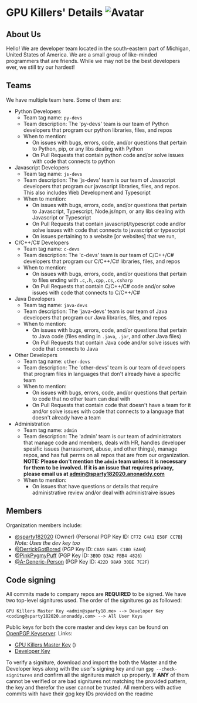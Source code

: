 # GPU Killers' Details ![Avatar](https://avatars.githubusercontent.com/u/113737926?s=40&v=4)
## About Us
Hello! We are developer team located in the south-eastern part of Michigan, United States of America. We are a small group of like-minded programmers that are friends. While we may not be the best developers ever, we still try our hardest!
## Teams
We have multiple team here. Some of them are:
- Python Developers
  - Team tag name: `py-devs`
  - Team description: The 'py-devs' team is our team of Python developers that program our python libraries, files, and repos
  - When to mention:
    - On issues with bugs, errors, code, and/or questions that pertain to Python, pip, or any libs dealing with Python
    - On Pull Requests that contain python code and/or solve issues with code that connects to python
- Javascript Developers
  - Team tag name: `js-devs`
  - Team description: The 'js-devs' team is our team of Javascript developers that program our javascript libraries, files, and repos. This also includes Web Development and Typescript
  - When to mention:
    - On issues with bugs, errors, code, and/or questions that pertain to Javascript, Typescript, Node.js/npm, or any libs dealing with Javascript or Typescript
    - On Pull Requests that contain javascript/typescript code and/or solve issues with code that connects to javascript or typescript
    - On issues pertaining to a website [or websites] that we run, 
- C/C++/C# Developers
  - Team tag name: `c-devs`
  - Team description: The 'c-devs' team is our team of C/C++/C# developers that program our C/C++/C# libraries, files, and repos
  - When to mention:
    - On issues with bugs, errors, code, and/or questions that pertain to files ending with `.c`,`.h`,`.cpp`,`.cs`,`.csharp`
    - On Pull Requests that contain C/C++/C# code and/or solve issues with code that connects to C/C++/C#
- Java Developers
  - Team tag name: `java-devs`
  - Team description: The 'java-devs' team is our team of Java developers that program our Java libraries, files, and repos
  - When to mention:
    - On issues with bugs, errors, code, and/or questions that pertain to Java code (files ending in `.java`, `.jar`, and other Java files)
    - On Pull Requests that contain Java code and/or solve issues with code that connects to Java
- Other Developers
  - Team tag name: `other-devs`
  - Team description: The 'other-devs' team is our team of developers that program files in languages that don't already have a specific team
  - When to mention:
    - On issues with bugs, errors, code, and/or questions that pertain to code that no other team can deal with
    - On Pull Requests that contain code that doesn't have a team for it and/or solve issues with code that connects to a language that doesn't already have a team
- Administration
  - Team tag name: `admin`
  - Team description: The 'admin' team is our team of administrators that manage code and members, deals with HR, handles developer spesific issues (harrassment, abuse, and other things), manage repos, and has full perms on all repos that are from our organization. **NOTE: Please don't mention the `admin` team unless it is necessary for them to be involved. If it is an issue that requires privacy, please email us at [admin@sparty182020.anonaddy.com](mailto:admin@sparty182020.anonaddy.com)**
  - When to mention:
    - On issues that have questions or details that require administrative review and/or deal with administraive issues
## Members
Organization members include:
- [@sparty182020](https://github.com/sparty182020) (Owner) (Personal PGP Key ID: `CF72 C4A1 E58F CC7B`) *Note: Uses the dev key too*
- [@DerrickGotBored](https://github.com/DerrickGotBored) (PGP Key ID: `C0A9 EA05 C1B0 EA60`)
- [@PinkPygmyPuff](https://github.com/PinkPygmyPuff) (PGP Key ID: `3B9D D3A2 FBB4 4826`)
- [@A-Generic-Person](https://github.com/A-Generic-Person) (PGP Key ID: `422D 98A9 30BE 7C2F`)

## Code signing
All commits made to company repos are **REQUIRED** to be signed. We have two top-level signitures used. The order of the signitures go as followed:

`GPU Killers Master Key <admin@sparty18.me> --> Developer Key <coding@sparty182020.anonaddy.com> --> All User Keys`

Public keys for both the core master and dev keys can be found on [OpenPGP Keyserver](https://keys.openpgp.org). Links:
- [GPU Killers Master Key](https://keys.openpgp.org/vks/v1/by-fingerprint/357252F3FD7D1B6C3455A44DC332B28605B7EFE1) ()
- [Developer Key](https://keys.openpgp.org/vks/v1/by-fingerprint/12740E1FBE15AC1D8F33B28CCBD6097FB2A16A03)

To verify a signiture, download and import the both the Master and the Developer keys along with the user's signing key and run `gpg --check-signitures` and confirm all the signitures match up properly. If **ANY** of them cannot be verified or are bad signitures not matching the provided pattern, the key and therefor the user cannot be trusted. All members with active commits with have their gpg key IDs provided on the readme
